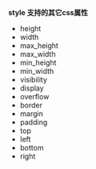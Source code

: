 
**style 支持的其它css属性**

* height
* width
* max_height
* max_width
* min_height
* min_width
* visibility
* display
* overflow
* border
* margin
* padding
* top
* left
* bottom
* right